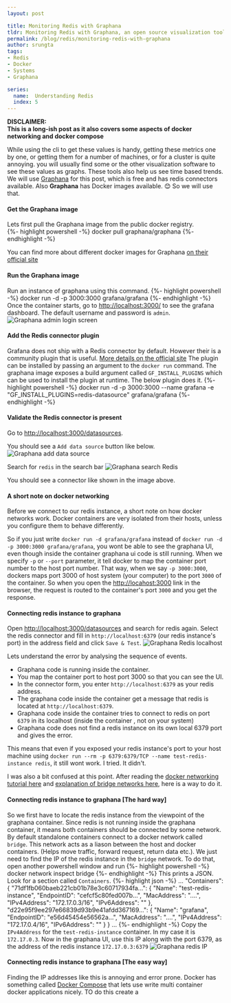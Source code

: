 ```yaml
---
layout: post

title: Monitoring Redis with Graphana
tldr: Monitoring Redis with Graphana, an open source visualization tool.
permalink: /blog/redis/monitoring-redis-with-graphana
author: srungta
tags: 
- Redis
- Docker
- Systems
- Graphana

series: 
  name:  Understanding Redis
  index: 5
---
```


**DISCLAIMER:**  
**This is a long-ish post as it also covers some aspects of docker networking and docker compose**  

While using the cli to get these values is handy, getting these metrics one by one, or getting them for a number of machines, or for a cluster is quite annoying. you will usually find some or the other visualization software to see these values as graphs. These tools also help us see time based trends.  
We will use [Graphana](https://grafana.com/) for this post, which is free and has redis connectors available.
Also **Graphana** has Docker images available. 😊 So we will use that.


#### Get the Graphana image 
Lets first pull the Graphana image from the public docker registry.  
{%- highlight powershell -%}
docker pull graphana/graphana
{%- endhighlight -%}

You can find more about different docker images for Graphana [on their official site](https://grafana.com/docs/grafana/latest/installation/docker/)

#### Run the Graphana image 
Run an instance of graphana using this command.
{%- highlight powershell -%}
docker run -d -p 3000:3000 grafana/grafana
{%- endhighlight -%}
Once the container starts, go to [http://localhost:3000/](http://localhost:3000/) to see the grafana dashboard.
The default username and password is `admin`.
![Graphana admin login screen](/assets/images/redis/graphana-login.png)

#### Add the Redis connector plugin
Grafana does not ship with a Redis connector by default. However their is a community plugin that is useful. [More details on the official site](https://grafana.com/grafana/plugins/redis-datasource/)
The plugin can be installed by passing an argument to the `docker run` command.
The graphana image exposes a build argument called `GF_INSTALL_PLUGINS` which can be used to install the plugin at runtime.
The below plugin does it.
{%- highlight powershell -%}
docker run -d -p 3000:3000 --name grafana -e "GF_INSTALL_PLUGINS=redis-datasource" grafana/grafana
{%- endhighlight -%}

#### Validate the Redis connector is present
Go to [http://localhost:3000/datasources](http://localhost:3000/datasources).

You should see a `Add data source` button like below.
![Graphana add data source](/assets/images/redis/graphana-add-data-source.png)

Search for `redis` in the search bar
![Graphana search Redis](/assets/images/redis/graphana-redis-data-source.png)

You should see a connector like shown in the image above.

#### A short note on docker networking
Before we connect to our redis instance, a short note on how docker networks work.
Docker containers are very isolated from their hosts, unless you configure them to behave differently.

So if you just write `docker run -d grafana/grafana` instead of `docker run -d -p 3000:3000 grafana/grafana`, you wont be able to see the graphana UI, even though inside the container graphana ui code is still running.
When we specify `-p` or `--port` parameter, it tell docker to map the container port number to the host port number.
That way, when we say `-p 3000:3000`, dockers maps port 3000 of host system (your computer) to the port `3000` of the container. So when you open the [http://locahost:3000](http://locahost:3000) link in the browser, the request is routed to the container's port `3000` and you get the response.

#### Connecting redis instance to graphana
Open [http://localhost:3000/datasources](http://localhost:3000/datasources) and search for redis again.
Select the redis connector and fill in `http://localhost:6379` (our redis instance's port) in the address field and click `Save & Test`.
![Graphana Redis localhost](/assets/images/redis/graphana-redis-localhost.png)

Lets understand the error by analysing the sequence of events.
- Graphana code is running inside the container.
- You map the container port to host port 3000 so that you can see the UI.
- In the connector form, you enter `http://localhost:6379` as your redis address.
- The graphana code inside the container get a message that redis is located at `http://localhost:6379`.
- Graphana code inside the container tries to connect to redis on port `6379` in its localhost (inside the container , not on your system)
- Graphana code does not find a redis instance on its own local 6379 port and gives the error.

This means that even if you exposed your redis instance's port to your host machine using 
`docker run --rm -p 6379:6379/TCP --name test-redis-instance redis`, it still wont work. I tried. It didn't.

I was also a bit confused at this point.
After reading the [docker networking tutorial here](https://docs.docker.com/network/network-tutorial-standalone/) and [explanation of bridge networks here](https://docs.docker.com/network/network-tutorial-standalone/), here is a way to do it.


#### Connecting redis instance to graphana [The hard way]
So we first have to locate the redis instance from the viewpoint of the graphana container.
Since redis is not running inside the graphana container, it means both containers should be connected by some network.
By default standalone containers connect to a docker network called `bridge`. This network acts as a liason between the host and docker containers. (Helps move traffic, forward request, return data etc.). We just need to find the IP of the redis instance in the `bridge` network.
To do that, open another powershell window and run 
{%- highlight powershell -%}
docker network inspect bridge
{%- endhighlight -%}
This prints a JSON.
Look for a section called `Containers`.
{%- highlight json -%}
...
"Containers": {
    "71df1fb060baeb221cb01b78e3c60717934fa...": {
        "Name": "test-redis-instance",
        "EndpointID": "cefcf5c80fed007b...",
        "MacAddress": "....",
        "IPv4Address": "172.17.0.3/16",
        "IPv6Address": ""
    },
    "d22e95f9ee297e66839d93b9e41afdd367169...": {
        "Name": "grafana",
        "EndpointID": "e56d45454e56562a...",
        "MacAddress": "....",
        "IPv4Address": "172.17.0.4/16",
        "IPv6Address": ""
    }
}
...
{%- endhighlight -%}
Copy the `IPv4Address` for the `test-redis-instance` container. In my case it is `172.17.0.3`.
Now in the graphana UI, use this IP along with the port 6379, as the address of the redis instance `172.17.0.3:6379`
![Graphana redis IP](/assets/images/redis/graphana-redis-ip.png)


#### Connecting redis instance to graphana [The easy way]
Finding the IP addresses like this is annoying and error prone.
Docker has something called [Docker Compose](https://docs.docker.com/compose/) that lets use write multi container docker applications nicely.
TO do this create a 
